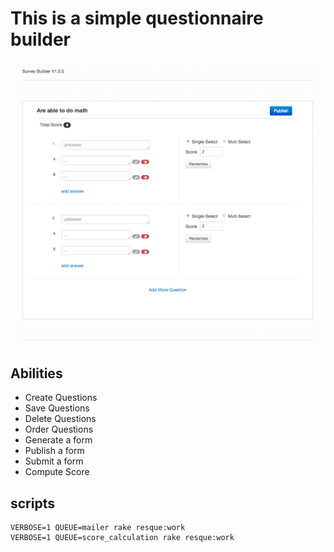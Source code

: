 # This is a simple questionnaire builder

![alt text](https://raw.githubusercontent.com/rn2dy/testyourknowledge/master/screenshot.png "screen shot") 

## Abilities

* Create Questions
* Save Questions
* Delete Questions
* Order Questions
* Generate a form
* Publish a form
* Submit a form
* Compute Score


## scripts

```
VERBOSE=1 QUEUE=mailer rake resque:work
VERBOSE=1 QUEUE=score_calculation rake resque:work
```


